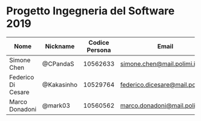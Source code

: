 # Progetto Ingegneria del Software 2019

| Nome               | Nickname   | Codice Persona | Email                            |
| ------------------ | ---------- | -------------- | -------------------------------- |
| Simone Chen        | @CPandaS   | 10562633       | simone.chen@mail.polimi.it       |
| Federico Di Cesare | @Kakasinho | 10529764       | federico.dicesare@mail.polimi.it |
| Marco Donadoni     | @mark03    | 10560562       | marco.donadoni@mail.polimi.it    |
